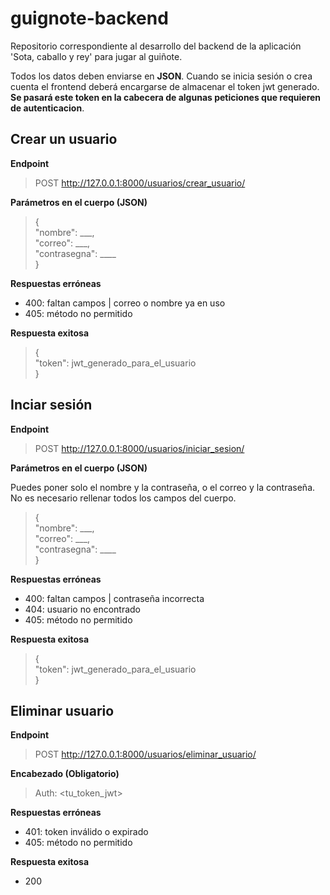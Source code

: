 # guignote-backend
Repositorio correspondiente al desarrollo del backend de la aplicación 'Sota, caballo y rey' para jugar al guiñote.

Todos los datos deben enviarse en **JSON**. Cuando se inicia sesión o crea cuenta el frontend deberá encargarse de almacenar el token jwt generado. **Se pasará este token en la cabecera de algunas peticiones que requieren de autenticacion**.

## Crear un usuario
**Endpoint**

> POST http://127.0.0.1:8000/usuarios/crear_usuario/

**Parámetros en el cuerpo (JSON)**
>{  
>"nombre": ___,  
>"correo": ___,  
>"contrasegna": ____  
>}

**Respuestas erróneas**
- 400: faltan campos | correo o nombre ya en uso
- 405: método no permitido

**Respuesta exitosa**
>{  
>"token": jwt_generado_para_el_usuario  
>}

## Inciar sesión
**Endpoint**

> POST http://127.0.0.1:8000/usuarios/iniciar_sesion/

**Parámetros en el cuerpo (JSON)**

Puedes poner solo el nombre y la contraseña, o el correo y la contraseña. No es necesario rellenar todos los campos del cuerpo.
>{  
>"nombre": ___,  
>"correo": ___,  
>"contrasegna": ____  
>}

**Respuestas erróneas**
- 400: faltan campos | contraseña incorrecta
- 404: usuario no encontrado
- 405: método no permitido

**Respuesta exitosa**
>{  
>"token": jwt_generado_para_el_usuario  
>}

## Eliminar usuario
**Endpoint**

> POST http://127.0.0.1:8000/usuarios/eliminar_usuario/

**Encabezado (Obligatorio)**

> Auth: <tu_token_jwt>

**Respuestas erróneas**
- 401: token inválido o expirado
- 405: método no permitido

**Respuesta exitosa**
* 200